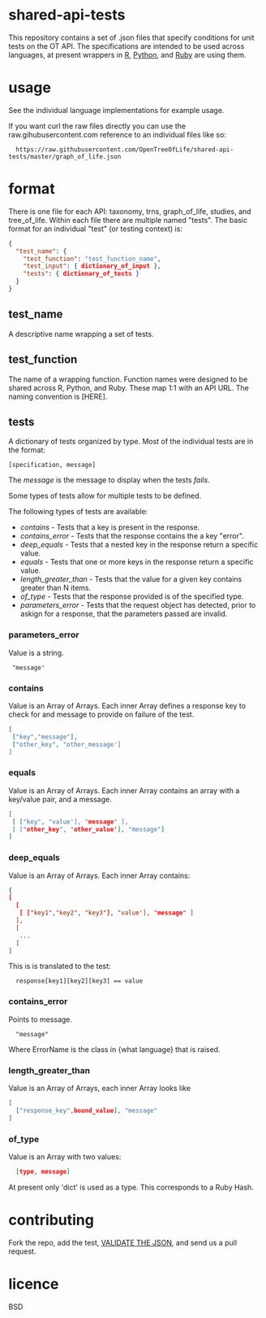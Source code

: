 shared-api-tests
================

This repository contains a set of .json files that specify conditions for unit tests on the OT API. The specifications are intended to be used across languages, at present wrappers in [R][2], [Python][1], and [Ruby][3] are using them.

usage
=====

See the individual language implementations for example usage.

If you want curl the raw files directly you can use the raw.gihubusercontent.com reference to an individual files like so:

```
  https://raw.githubusercontent.com/OpenTreeOfLife/shared-api-tests/master/graph_of_life.json
```

format
======

There is one file for each API: taxonomy, trns, graph\_of\_life, studies, and tree\_of\_life. Within each file there are multiple named "tests". The basic format for an individual "test" (or testing context) is:

```json
{
  "test_name": {
    "test_function": "test_function_name",
    "test_input": { dictionary_of_input },
    "tests": { dictionary_of_tests }
  }
}
```

test\_name
----------

A descriptive name wrapping a set of tests.

test\_function
--------------

The name of a wrapping function. Function names were designed to be shared across R, Python, and Ruby.  These map 1:1 with an API URL.  The naming convention is [HERE].

tests
-----

A dictionary of tests organized by type. Most of the individual tests are in the format: 

```
[specification, message]
```

The _message_ is the message to display when the tests *fails*.

Some types of tests allow for multiple tests to be defined.

The following types of tests are available:
* *contains* - Tests that a key is present in the response.
* *contains_error* - Tests that the response contains the a key "error".
* *deep_equals* - Tests that a nested key in the response return a specific value.
* *equals* - Tests that one or more keys in the response return a specific value.
* *length_greater_than* - Tests that the value for a given key contains greater than N items.
* *of_type* - Tests that the response provided is of the specified type.
* *parameters_error* - Tests that the request object has detected, prior to askign for a response, that the parameters passed are invalid. 

### parameters\_error

Value is a string.

```
 "message'
```

### contains
Value is an Array of Arrays. Each inner Array defines a response key to check for and message to provide on failure of the test.

```json
[
 ["key","message"],
 ["other_key", "other_message']
]
```

### equals
Value is an Array of Arrays.  Each inner Array contains an array with a key/value pair, and a message.

```json
[
 [ ["key", "value'], "message" ],               
 [ ["other_key", "other_value'], "message"]    
]
```

### deep\_equals
Value is an Array of Arrays.  Each inner Array contains: 

```json
{
[
  [ 
   [ ["key1","key2", "key3"], "value'], "message" ]
  ],
  [
   ...
  ]
]
```

This is is translated to the test:

```
  response[key1][key2][key3] == value
```

### contains_error
Points to message.

```
  "message"
```

Where ErrorName is the class in {what language} that is raised.


### length\_greater\_than
Value is an Array of Arrays, each inner Array looks like

```json
[
  ["response_key",bound_value], "message"
]
```

### of\_type
Value is an Array with two values:

```json
  [type, message]
```

At present only 'dict' is used as a type. This corresponds to a Ruby Hash.


contributing
=================

Fork the repo, add the test, [VALIDATE THE JSON][0], and send us a pull request.

licence
=======

BSD


[0]: http://jsonlint.com/
[1]: https://github.com/OpenTreeOfLife/pyopentree
[2]: https://github.com/fmichonneau/rotl
[3]: https://github.com/SpeciesFileGroup/bark 


